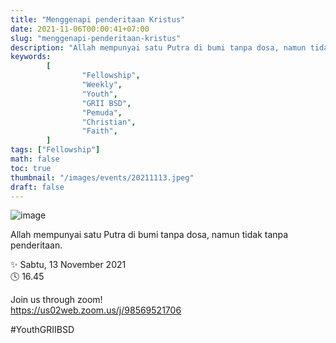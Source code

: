 ```yaml
---
title: "Menggenapi penderitaan Kristus"
date: 2021-11-06T00:00:41+07:00
slug: "menggenapi-penderitaan-kristus"
description: "Allah mempunyai satu Putra di bumi tanpa dosa, namun tidak tanpa penderitaan. "
keywords:
        [
                "Fellowship",
                "Weekly",
                "Youth",
                "GRII BSD",
                "Pemuda",
                "Christian",
                "Faith",
        ]
tags: ["Fellowship"]
math: false
toc: true
thumbnail: "/images/events/20211113.jpeg"
draft: false
---
```


![image](/images/events/20211113.jpeg)

Allah mempunyai satu Putra di bumi tanpa dosa, namun tidak tanpa penderitaan. 

✨ Sabtu, 13 November 2021\
🕓 16.45

Join us through zoom!\
https://us02web.zoom.us/j/98569521706

#YouthGRIIBSD
